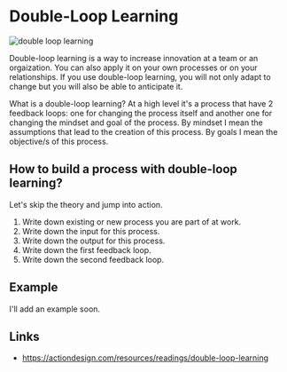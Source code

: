 # Double-Loop Learning

![double loop learning](double-loop-learning.png)

Double-loop learning is a way to increase innovation at a team or an orgaization. You can also apply it on your own processes or on your relationships. If you use double-loop learning, you will not only adapt to change but you will also be able to anticipate it.

What is a double-loop learning? At a high level it's a process that have 2 feedback loops: one for changing the process itself and another one for changing the mindset and goal of the process. By mindset I mean the assumptions that lead to the creation of this process. By goals I mean the objective/s of this process.

## How to build a process with double-loop learning?
Let's skip the theory and jump into action. 

1. Write down existing or new process you are part of at work.
1. Write down the input for this process.
1. Write down the output for this process.
1. Write down the first feedback loop.
1. Write down the second feedback loop.

## Example
I'll add an example soon.

## Links
* https://actiondesign.com/resources/readings/double-loop-learning
